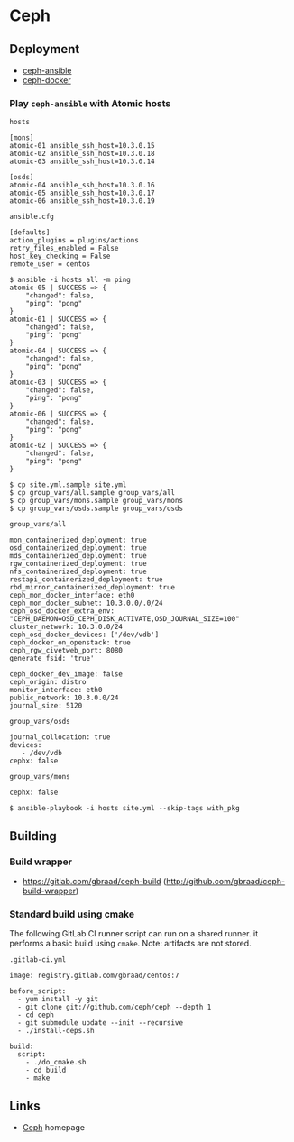 Ceph
====


Deployment
----------

  * [ceph-ansible](https://github.com/ceph/ceph-ansible)
  * [ceph-docker](https://github.com/ceph/ceph-docker)


### Play `ceph-ansible` with Atomic hosts

`hosts`
```
[mons]
atomic-01 ansible_ssh_host=10.3.0.15
atomic-02 ansible_ssh_host=10.3.0.18
atomic-03 ansible_ssh_host=10.3.0.14

[osds]
atomic-04 ansible_ssh_host=10.3.0.16
atomic-05 ansible_ssh_host=10.3.0.17
atomic-06 ansible_ssh_host=10.3.0.19
```

`ansible.cfg`
```
[defaults]
action_plugins = plugins/actions
retry_files_enabled = False
host_key_checking = False
remote_user = centos
```

```
$ ansible -i hosts all -m ping
atomic-05 | SUCCESS => {
    "changed": false, 
    "ping": "pong"
}
atomic-01 | SUCCESS => {
    "changed": false, 
    "ping": "pong"
}
atomic-04 | SUCCESS => {
    "changed": false, 
    "ping": "pong"
}
atomic-03 | SUCCESS => {
    "changed": false, 
    "ping": "pong"
}
atomic-06 | SUCCESS => {
    "changed": false, 
    "ping": "pong"
}
atomic-02 | SUCCESS => {
    "changed": false, 
    "ping": "pong"
}
```

```
$ cp site.yml.sample site.yml
$ cp group_vars/all.sample group_vars/all
$ cp group_vars/mons.sample group_vars/mons
$ cp group_vars/osds.sample group_vars/osds
```

`group_vars/all`
```
mon_containerized_deployment: true
osd_containerized_deployment: true
mds_containerized_deployment: true
rgw_containerized_deployment: true
nfs_containerized_deployment: true
restapi_containerized_deployment: true
rbd_mirror_containerized_deployment: true
ceph_mon_docker_interface: eth0
ceph_mon_docker_subnet: 10.3.0.0/.0/24
ceph_osd_docker_extra_env: "CEPH_DAEMON=OSD_CEPH_DISK_ACTIVATE,OSD_JOURNAL_SIZE=100"
cluster_network: 10.3.0.0/24
ceph_osd_docker_devices: ['/dev/vdb']
ceph_docker_on_openstack: true
ceph_rgw_civetweb_port: 8080
generate_fsid: 'true'

ceph_docker_dev_image: false
ceph_origin: distro
monitor_interface: eth0
public_network: 10.3.0.0/24
journal_size: 5120
```

`group_vars/osds`
```
journal_collocation: true
devices:
   - /dev/vdb
cephx: false
```

`group_vars/mons`
```
cephx: false
```

```
$ ansible-playbook -i hosts site.yml --skip-tags with_pkg
```


Building
--------

### Build wrapper

  * https://gitlab.com/gbraad/ceph-build (http://github.com/gbraad/ceph-build-wrapper)


### Standard build using cmake
The following GitLab CI runner script can run on a shared runner. it performs a basic build using `cmake`. Note: artifacts are not stored.

`.gitlab-ci.yml`

```
image: registry.gitlab.com/gbraad/centos:7

before_script:
  - yum install -y git
  - git clone git://github.com/ceph/ceph --depth 1
  - cd ceph
  - git submodule update --init --recursive
  - ./install-deps.sh

build:
  script:
    - ./do_cmake.sh
    - cd build
    - make
```

Links
-----

  * [Ceph](http://ceph.com/) homepage
